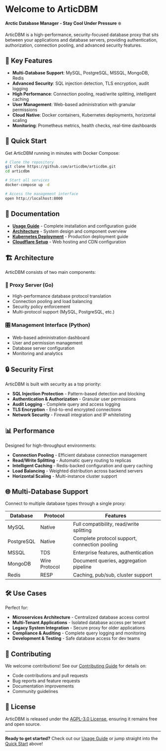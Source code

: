 # Welcome to ArticDBM

**Arctic Database Manager - Stay Cool Under Pressure** ❄️

ArticDBM is a high-performance, security-focused database proxy that sits between your applications and database servers, providing authentication, authorization, connection pooling, and advanced security features.

## 🎯 Key Features

- **Multi-Database Support**: MySQL, PostgreSQL, MSSQL, MongoDB, Redis
- **Advanced Security**: SQL injection detection, TLS encryption, audit logging
- **High Performance**: Connection pooling, read/write splitting, intelligent caching
- **User Management**: Web-based administration with granular permissions
- **Cloud Native**: Docker containers, Kubernetes deployments, horizontal scaling
- **Monitoring**: Prometheus metrics, health checks, real-time dashboards

## 🚀 Quick Start

Get ArticDBM running in minutes with Docker Compose:

```bash
# Clone the repository
git clone https://github.com/articdbm/articdbm.git
cd articdbm

# Start all services
docker-compose up -d

# Access the management interface
open http://localhost:8000
```

## 📖 Documentation

- **[Usage Guide](USAGE.md)** - Complete installation and configuration guide
- **[Architecture](ARCHITECTURE.md)** - System design and component overview
- **[Kubernetes Deployment](KUBERNETES.md)** - Production deployment guide
- **[Cloudflare Setup](CLOUDFLARE-SETUP.md)** - Web hosting and CDN configuration

## 🏗️ Architecture

ArticDBM consists of two main components:

### 🔌 Proxy Server (Go)
- High-performance database protocol translation
- Connection pooling and load balancing
- Security policy enforcement
- Multi-protocol support (MySQL, PostgreSQL, etc.)

### 🎛️ Management Interface (Python)
- Web-based administration dashboard
- User and permission management
- Database server configuration
- Monitoring and analytics

## 🔒 Security First

ArticDBM is built with security as a top priority:

- **SQL Injection Protection** - Pattern-based detection and blocking
- **Authentication & Authorization** - Granular user permissions
- **Audit Logging** - Complete query and access logging
- **TLS Encryption** - End-to-end encrypted connections
- **Network Security** - Firewall integration and IP whitelisting

## 📊 Performance

Designed for high-throughput environments:

- **Connection Pooling** - Efficient database connection management
- **Read/Write Splitting** - Automatic query routing to replicas
- **Intelligent Caching** - Redis-backed configuration and query caching
- **Load Balancing** - Weighted distribution across backend servers
- **Horizontal Scaling** - Multi-instance cluster support

## 🌐 Multi-Database Support

Connect to multiple database types through a single proxy:

| Database | Protocol | Features |
|----------|----------|----------|
| MySQL | Native | Full compatibility, read/write splitting |
| PostgreSQL | Native | Complete protocol support, connection pooling |
| MSSQL | TDS | Enterprise features, authentication |
| MongoDB | Wire Protocol | Document queries, aggregation pipeline |
| Redis | RESP | Caching, pub/sub, cluster support |

## 🛠️ Use Cases

Perfect for:

- **Microservices Architecture** - Centralized database access control
- **Multi-Tenant Applications** - Isolated database access per tenant
- **Legacy System Integration** - Secure proxy for older applications  
- **Compliance & Auditing** - Complete query logging and monitoring
- **Development & Testing** - Safe database access for dev teams

## 🤝 Contributing

We welcome contributions! See our [Contributing Guide](CONTRIBUTING.md) for details on:

- Code contributions and pull requests
- Bug reports and feature requests  
- Documentation improvements
- Community guidelines

## 📜 License

ArticDBM is released under the [AGPL-3.0 License](LICENSE.md), ensuring it remains free and open source.

---

**Ready to get started?** Check out our [Usage Guide](USAGE.md) or jump straight into the [Quick Start](#-quick-start) above!